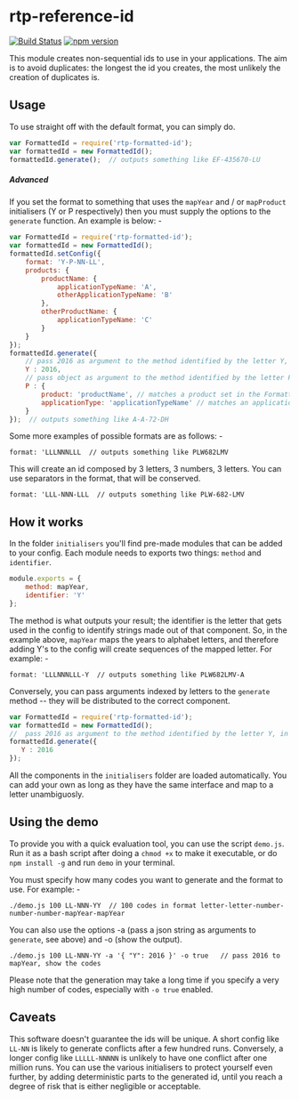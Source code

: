 # rtp-reference-id

[![Build Status](https://travis-ci.org/UKHomeOffice/rtp-formatted-id.svg?branch=master)](https://travis-ci.org/UKHomeOffice/rtp-formatted-id)
[![npm version](https://badge.fury.io/js/rtp-formatted-id.svg)](https://www.npmjs.com/package/rtp-formatted-id)

This module creates non-sequential ids to use in your applications. The aim is to avoid duplicates: the longest the id
you creates, the most unlikely the creation of duplicates is.

## Usage

To use straight off with the default format, you can simply do.

``` JavaScript
var FormattedId = require('rtp-formatted-id');
var formattedId = new FormattedId();
formattedId.generate();  // outputs something like EF-435670-LU
```

##### Advanced

If you set the format to something that uses the `mapYear` and / or `mapProduct` initialisers (Y or P respectively) then
you must supply the options to the `generate` function. An example is below: -
 
``` javascript
var FormattedId = require('rtp-formatted-id');
var formattedId = new FormattedId();
formattedId.setConfig({
    format: 'Y-P-NN-LL',
    products: {
        productName: {
            applicationTypeName: 'A',
            otherApplicationTypeName: 'B'
        },
        otherProductName: {
            applicationTypeName: 'C'
        }
    }
});
formattedId.generate({
    // pass 2016 as argument to the method identified by the letter Y, in this case mapYear
    Y : 2016,
    // pass object as argument to the method identified by the letter P, in this case mapProduct 
    P : {
        product: 'productName', // matches a product set in the FormattedId config 
        applicationType: 'applicationTypeName' // matches an applicationType set in the FormattedId config
    }
});  // outputs something like A-A-72-DH 
```

Some more examples of possible formats are as follows: -

```
format: 'LLLNNNLLL  // outputs something like PLW682LMV
```

This will create an id composed by 3 letters, 3 numbers, 3 letters.
You can use separators in the format, that will be conserved.

```
format: 'LLL-NNN-LLL  // outputs something like PLW-682-LMV
```

## How it works

In the folder `initialisers` you'll find pre-made modules that can be added to your config. Each module needs to exports
two things: `method` and `identifier`.

``` javascript
module.exports = {
    method: mapYear,
    identifier: 'Y'
};
```

The method is what outputs your result; the identifier is the letter that gets used in the config to identify strings made
out of that component. So, in the example above, `mapYear` maps the years to alphabet letters, and therefore adding Y's to
the config will create sequences of the mapped letter. For example: -

```
format: 'LLLNNNLLL-Y  // outputs something like PLW682LMV-A
```

Conversely, you can pass arguments indexed by letters to the `generate` method -- they will be distributed to the correct
component.

``` javascript
var FormattedId = require('rtp-formatted-id');
var formattedId = new FormattedId();
//  pass 2016 as argument to the method identified by the letter Y, in this case mapYear
formattedId.generate({
   Y : 2016
});
```

All the components in the `initialisers` folder are loaded automatically. You can add your own as long as they have the
same interface and map to a letter unambiguosly.

 
## Using the demo

To provide you with a quick evaluation tool, you can use the script `demo.js`. Run it as a bash script after doing a 
`chmod +x` to make it executable, or do `npm install -g` and run `demo` in your terminal.

You must specify how many codes you want to generate and the format to use. For example: -

```
./demo.js 100 LL-NNN-YY  // 100 codes in format letter-letter-number-number-number-mapYear-mapYear
```
    
You can also use the options -a (pass a json string as arguments to `generate`, see above) and -o (show the output).

```
./demo.js 100 LL-NNN-YY -a '{ "Y": 2016 }' -o true   // pass 2016 to mapYear, show the codes
```

Please note that the generation may take a long time if you specify a very high number of codes, especially with `-o true` enabled.

## Caveats
 
This software doesn't guarantee the ids will be unique. A short config like `LL-NN` is likely to generate conflicts after 
a few hundred runs. Conversely, a longer config like `LLLLL-NNNNN` is unlikely to have one conflict after one million runs. 
You can use the various initialisers to protect yourself even further, by adding deterministic parts to the generated id, 
until you reach a degree of risk that is either negligible or acceptable.

